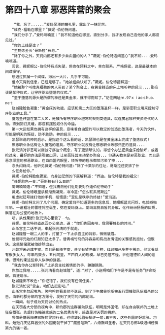 # 第四十八章 邪恶阵营的聚会
        “我，忘了......”爱玛呆滞的瞳孔里，露出了一抹茫然。
       “维克·福勒在哪里？”薇妮·伯伦特问道。
       “我们分手了，”爱玛喃喃道：“我不知道他在哪里，直到分手，我才发现自己连他的家人都没见过。”
       “你的上线是谁？”
       “生物炼金会‘哥斯拉’长老。”
       “除了你之外，天罚内部还有多少自由盟约的人？”薇妮·伯伦特追问道心“我不知....爱玛喃喃道。
       闻言，薇妮眼公·伯伦特有点失望，但也在预料之中，单向联系，严格保密，这是最基本的间谍操守。
       想通过抓捕一个间谍，揪出一大片，几乎不可能。
       但今天得到信息，已经足够了。“她被扭曲认知了，”薇妮。伯伦特措辞道:
       “她被那个叫维克福勒的男人带到了某个聚会上，在黄金铸造的床上倾听神的启示....那应该是某种仪式，让守序职业堕落的仪式。”
       “至于堕落的源头是所谓的神还是黄金床，就不得而知了。”记住网址ｍ.97ｘｉaoｓhuo．neｔ
       赵城隍脸色凝重:“黄金床的功能，应该和第二大区的堕落圣杯一样，是邪恶职业用来控制守序职业的工具。”
       堕落圣杯盟在第二大区，是被所有守序职业胆寒的规则类道具，就连魔君哪种天资绝代的人物，直到回归灵境，都没有摆脱奴仆的命运。
       第一大区如果也拥有这样的道具，意味着自由盟约可以稳定的创造出堕落者，今天的伙伴，可能是明天的叛徒，防不胜防。神的启示....
       凯瑟琳说的神的启示，是指这个这么看的话，凯瑟琳也是在黄金床上完成了堕落仪式!
       邪恶职业永远有让人堕落的道具，守序职业就没有让邪恶职业改邪归正的道具....
       张元清对邪恶可以腐蚀守序这个概念，有了更清晰认知。得想个办法把黄金床给破坏，或者抢过来，最好的办法是引蛇出洞，让邪恶阵营主动举办聚会..，但通天教主是邪恶职业，而且是恶念深重的邪恶职业，在自由盟约眼里，倾听神的启示都怕污染了神....
       念头闪烁间，他听见薇妮·伯伦特问道:“除了卡莱尔的住址，哥斯拉还安排了什
       么任务给你。”
       薇妮·伯伦特脸色骤变，向身边茫然的下属解释道：“乔迪。伯伦特是我的祖父!
       ”薇妮脸色一变:“哥斯拉有什么目的”
       爱玛喃喃道:“不知道，但我猜测他们近期要对乔迪伯伦特动手”
       薇妮。伯伦特眼里杀机渐渐凝聚，冷冷道:“怎么联系哥斯拉”
       用虚拟短号拨打他的手机，暗悟是:“混乱是秩序的终结!”爱玛道。
       薇妮·伯伦特又问了几个问题，确定爱玛不知道更多的信息后，她眼眶蓝光闪烁，电弧噼啪年响。一道粗壮的雷柱凭空诞生，劈在爱玛身上。爱玛高挑白皙的身躯，化作纷纷扬扬的灰烬，飘落在办公室的地板上。
       啧，杀伐果断!张元清心里赞了一句。
       薇妮。伯伦特径直返回办公桌边，道：“你们先回去吧，我需要独处的时间。”
       止杀宫主二话不说，牵起张元清的手就走。
       赵城隍瞥一眼二人的手，打量了一下止杀宫主的背影，微微皱眉。
       他觉得元始的红颜知已太多了。替青梅竹马的孙淼淼和有战友情谊的关雅感到担忧，但很快，这些情绪就被他排除出去。
       元始将来必成主宰，而且是巅峰主宰，甚至有望冲击半神，红颜知己多并不稀奇，他太爷就有很多女人。每年的聚会，五代同堂，三四百人的规模。早已见怪不怪。世俗道德和人间的法律，很难约束这些非人似神的强者。
       “我去你办公室转转。”止杀宫主拉着情郎的手，蹦蹦跳跳。
       你放过我吧.....张元清看向赵城隍”，道:“对了，小赵啊咱们下午是不是有任务”拼命眨眼，疯狂暗示。
       赵城隍面不改色:“你记错了，我们没有任何任务。”
       张元清忙说“宫主，咱们去逛街吧。”
       止杀宫主勾起嘴角，笑吟吟的看着他不说话。到了下午魔兽哈斯被五行盟援助队伍猎杀的公告，由新约郡分部的官方账号，发到了天罚的内部论坛。
       一瞬间，帖子成为天罚讨论的热点。
       在天罚各大分部的视角中，新约郡的这群援助队伍，明明是外国佬，却在自由联邦的土地上狂妄嚣张。先后打伤梅德家族的二名优秀青年，简直是对天罚的挑衅。
       哪怕是憎恶梅德家族的灵境行者，也得皱起眉头批评一句:真不爽，这些外国佬好嚣张。岂料，短短几天这群嚣张的外国佬就干掉了“魔兽哈斯”，六级巅峰圣者，在天罚总部A级通缉榜排第九的强一者。